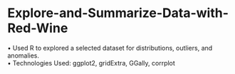 # Explore-and-Summarize-Data-with-Red-Wine
 • Used R to explored a selected dataset for distributions, outliers, and anomalies.  
 • Technologies Used: ggplot2, gridExtra, GGally, corrplot
